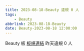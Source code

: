 ```yaml
---
title: 2023-08-18-Beauty 違規 0 人
tags:
    - Beauty
abbrlink: 2023-08-18-Beauty
date: Beauty-2023-08-18 12:00:00
---
```

Beauty 板 [板規連結](https://www.ptt.cc/bbs/Beauty/M.1630069980.A.84B.html)
昨天違規 0 人
